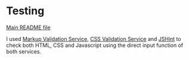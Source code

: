 # Testing

<a href="README.md">Main README file</a>

I used <a href="https://validator.w3.org/"> Markup Validation Service</a>,  <a href="https://jigsaw.w3.org/css-validator/">CSS Validation Service</a> and <a href="https://jshint.com/">JSHint</a> to check both HTML, CSS and Javascript using the direct input function of both services. 